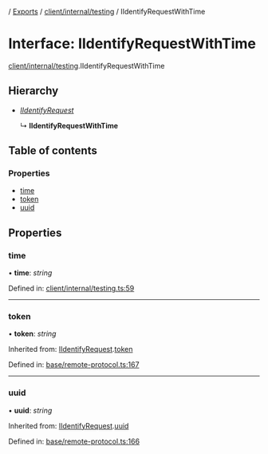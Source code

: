 [](../README.md) / [Exports](../modules.md) / [client/internal/testing](../modules/client_internal_testing.md) / IIdentifyRequestWithTime

# Interface: IIdentifyRequestWithTime

[client/internal/testing](../modules/client_internal_testing.md).IIdentifyRequestWithTime

## Hierarchy

* [*IIdentifyRequest*](base_remote_protocol.iidentifyrequest.md)

  ↳ **IIdentifyRequestWithTime**

## Table of contents

### Properties

- [time](client_internal_testing.iidentifyrequestwithtime.md#time)
- [token](client_internal_testing.iidentifyrequestwithtime.md#token)
- [uuid](client_internal_testing.iidentifyrequestwithtime.md#uuid)

## Properties

### time

• **time**: *string*

Defined in: [client/internal/testing.ts:59](https://github.com/onzag/itemize/blob/0e9b128c/client/internal/testing.ts#L59)

___

### token

• **token**: *string*

Inherited from: [IIdentifyRequest](base_remote_protocol.iidentifyrequest.md).[token](base_remote_protocol.iidentifyrequest.md#token)

Defined in: [base/remote-protocol.ts:167](https://github.com/onzag/itemize/blob/0e9b128c/base/remote-protocol.ts#L167)

___

### uuid

• **uuid**: *string*

Inherited from: [IIdentifyRequest](base_remote_protocol.iidentifyrequest.md).[uuid](base_remote_protocol.iidentifyrequest.md#uuid)

Defined in: [base/remote-protocol.ts:166](https://github.com/onzag/itemize/blob/0e9b128c/base/remote-protocol.ts#L166)
